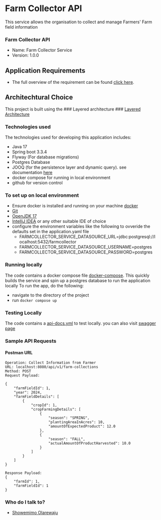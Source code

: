 # Farm Collector API
This service allows the organisation to collect and manage Farmers' Farm field information
### Farm Collector API ###

* Name: Farm Collector Service
* Version: 1.0.0

## Application Requirements
- The full overview of the requirement can be found [click here](Coding-task.docx).

## Architechtural Choice
This project is built using the ### Layered architecture ### [Layered Architecture](layered-architecture.webp)

### Technologies used ###

The technologies used for developing this application includes:
* Java 17
* Spring boot 3.3.4
* Flyway (For database migrations)
* Postgres Database
* JOOQ (for the persistence layer and dynamic query). see documentation [here](https://www.jooq.org/)
* docker compose for running in local environment
* github for version control

### To set up on local environment ###

* Ensure docker is installed and running on your machine [docker](https://www.docker.com/)
* [Git](https://git-scm.com/)
* [OpenJDK 17](https://adoptium.net/temurin/releases)
* [IntelliJ IDEA](https://www.jetbrains.com/idea/) or any other suitable IDE of choice
* configure the environment variables like the following to ovveride the defaults set in the application.yaml file
    - FARMCOLLECTOR_SERVICE_DATASOURCE_URL=jdbc:postgresql://localhost:5432/farmcollector
    - FARMCOLLECTOR_SERVICE_DATASOURCE_USERNAME=postgres
    - FARMCOLLECTOR_SERVICE_DATASOURCE_PASSWORD=postgres

### Running locally ####
The code contains a docker compose file [docker-compose](compose.yaml). This quickly builds the service and spin up a postgres database to run the application locally
To run the app, do the following:
- navigate to the directory of the project
- run `docker compose up`

### Testing Locally ###
The code contains a [api-docs.yml](./api-docs.yaml) to test locally. you can also visit [swagger page](http://localhost:8080/swagger-ui.html)


### Sample API Requests ###
#### Postman URL

```
Operation: Collect Information from Farmer
URL: localhost:8080/api/v1/farm-collections
Method: POST
Request Payload:

{
    "farmFieldId": 1,
    "year": 2024,
    "farmFieldDetails": [
        {
            "cropId": 1,
            "cropFarmingDetails": [
                {
                    "season": "SPRING",
                    "plantingAreaInAcres": 10,
                    "amountOfExpectedProduct": 12.0
                },
                {
                    "season": "FALL",
                    "actualAmountOfProductHarvested": 10.0
                }
            ]
        }
    ]
}

Response Payload: 
{
    "farmId": 1,
    "farmFieldId": 1
}

```
### Who do I talk to? ###

* [Showemimo Olarewaju](lahraye@gmail.com)
